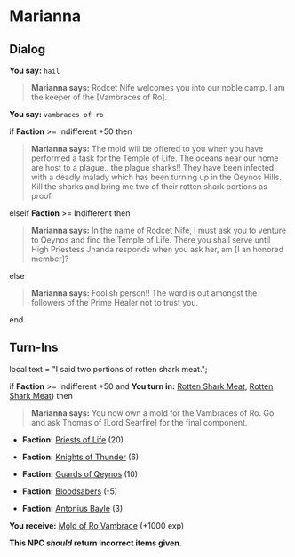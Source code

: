 # Marianna
## Dialog

**You say:** `hail`



>**Marianna says:** Rodcet Nife welcomes you into our noble camp.  I am the keeper of the [Vambraces of Ro].

**You say:** `vambraces of ro`



if **Faction** >= Indifferent +50 then



>**Marianna says:** The mold will be offered to you when you have performed a task for the Temple of Life.  The oceans near our home are host to a plague..  the plague sharks!!  They have been infected with a deadly malady which has been turning up in the Qeynos Hills.  Kill the sharks and bring me two of their rotten shark portions as proof.


elseif **Faction** >= Indifferent then



>**Marianna says:** In the name of Rodcet Nife, I must ask you to venture to Qeynos and find the Temple of Life.  There you shall serve until High Priestess Jhanda responds when you ask her, am [I an honored member]?


else



>**Marianna says:** Foolish person!! The word is out amongst the followers of the Prime Healer not to trust you.

end

## Turn-Ins



local text = "I said two portions of rotten shark meat.";



if **Faction** >= Indifferent +50 and  **You turn in:** [Rotten Shark Meat](/item/12310), [Rotten Shark Meat](/item/12310)) then


>**Marianna says:** You now own a mold for the Vambraces of Ro.  Go and ask Thomas of [Lord Searfire] for the final component.


* __Faction:__ [Priests of Life](/faction/341) (20)


* __Faction:__ [Knights of Thunder](/faction/280) (6)


* __Faction:__ [Guards of Qeynos](/faction/262) (10)


* __Faction:__ [Bloodsabers](/faction/221) (-5)


* __Faction:__ [Antonius Bayle](/faction/219) (3)


 **You receive:**  [Mold of Ro Vambrace](/item/12300) (+1000 exp)

**This NPC *should* return incorrect items given.**







